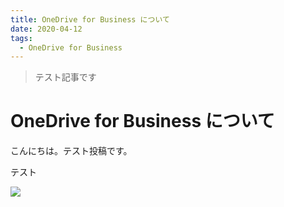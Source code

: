 ```yaml
---
title: OneDrive for Business について
date: 2020-04-12
tags:
  - OneDrive for Business
---
```


> テスト記事です

# OneDrive for Business について

こんにちは。テスト投稿です。  

テスト

![](./od/od.png)
